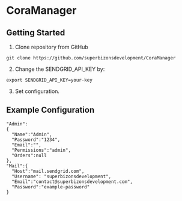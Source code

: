 # CoraManager

## Getting Started

1. Clone repository from GitHub

```
git clone https://github.com/superbizonsdevelopment/CoraManager
```

2. Change the SENDGRID_API_KEY by:

```
export SENDGRID_API_KEY=your-key
```

3. Set configuration.

## Example Configuration

```
"Admin":
{
  "Name":"Admin",
  "Password":"1234",
  "Email":"",
  "Permissions":"admin",
  "Orders":null
},
"Mail":{
  "Host":"mail.sendgrid.com",
  "Username": "superbizonsdevelopment",
  "Email":"contact@superbizonsdevelopment.com",
  "Password":"example-password"
}
```
